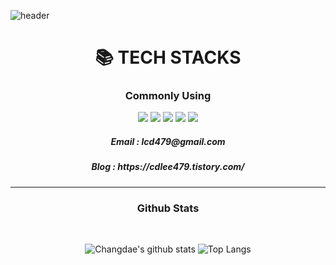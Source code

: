 ![header](https://capsule-render.vercel.app/api?type=Cylinder&color=auto&height=200&section=header&text=Lee%20ChangDae%20&fontSize=50&fontAlign=70)

<div align=center><h1>📚 TECH STACKS</h1></div>
<div align=center>
 <h3> Commonly Using </h3>
  <img src="https://img.shields.io/badge/python-3776AB?styleflat-square&logo=python&logoColor=white"> 
  <img src="https://img.shields.io/badge/C-A8B9CC?style=flat-square&logo=C&logoColor=white">
  <img src="https://img.shields.io/badge/Linux-FCC624?style=flat-square&logo=Linux&logoColor=white">
  <img src="https://img.shields.io/badge/Pytorch-EE4C2C?style=flat-square&logo=PyTorch&logoColor=white"/>
  <img src="https://img.shields.io/badge/Docker-2496ED?style=flat-square&logo=Docker&logoColor=white"/>
 
 <h5> Email : lcd479@gmail.com </h5>
 <h5> Blog : https://cdlee479.tistory.com/ </h5>

<hr>
<h3> Github Stats </h3> <br>

![Changdae's github stats](https://github-readme-stats.vercel.app/api?username=lcd479&show_icons=true&theme=swift )
![Top Langs](https://github-readme-stats.vercel.app/api/top-langs/?username=lcd479&layout=compact&theme=swift)

